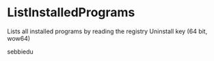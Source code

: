 # ListInstalledPrograms
Lists all installed programs by reading the registry Uninstall key (64 bit, wow64)

sebbiedu
